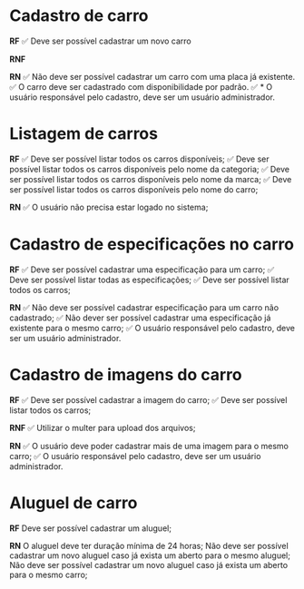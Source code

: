 # Cadastro de carro

**RF**
✅  Deve ser possível cadastrar um novo carro

**RNF**

**RN**
✅ Não deve ser possível cadastrar um carro com uma placa já existente.
✅ O carro deve ser cadastrado com disponibilidade por padrão.
✅ * O usuário responsável pelo cadastro, deve ser um usuário administrador.

# Listagem de carros

**RF**
✅ Deve ser possível listar todos os carros disponíveis;
✅ Deve ser possível listar todos os carros disponíveis pelo nome da categoria;
✅ Deve ser possível listar todos os carros disponíveis pelo nome da marca;
✅ Deve ser possível listar todos os carros disponíveis pelo nome do carro;

**RN**
✅ O usuário não precisa estar logado no sistema;

# Cadastro de especificações no carro
**RF**
✅ Deve ser possível cadastrar uma especificação para um carro;
✅ Deve ser possível listar todas as especificações;
✅ Deve ser possível listar todos os carros;

**RN**
✅ Não deve ser possível cadastrar especificação para um carro não cadastrado;
✅ Não dever ser possível cadastrar uma especificação já existente para o mesmo carro;
✅ O usuário responsável pelo cadastro, deve ser um usuário administrador.

# Cadastro de imagens do carro

**RF**
✅ Deve ser possível cadastrar a imagem do carro;
✅ Deve ser possível listar todos os carros;

**RNF**
✅ Utilizar o multer para upload dos arquivos;

**RN**
✅ O usuário deve poder cadastrar mais de uma imagem para o mesmo carro;
✅ O usuário responsável pelo cadastro, deve ser um usuário administrador.

# Aluguel de carro
**RF**
Deve ser possível cadastrar um aluguel;

**RN**
O aluguel deve ter duração mínima de 24 horas;
Não deve ser possível cadastrar um novo aluguel caso já exista um aberto para o mesmo aluguel;
Não deve ser possível cadastrar um novo aluguel caso já exista um aberto para o mesmo carro;




